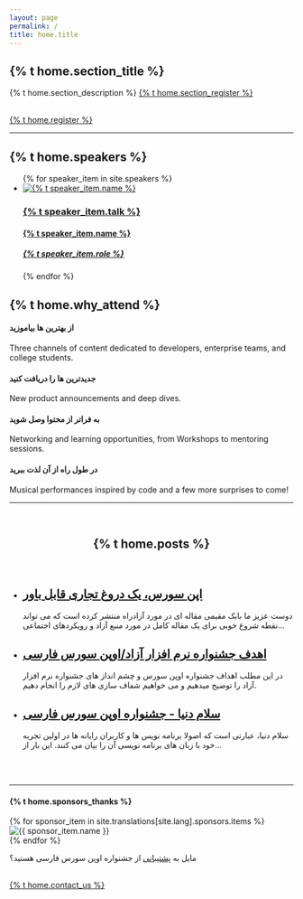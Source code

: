 ```yaml
---
layout: page
permalink: /
title: home.title
---
```


<section class="content main-first-section page-box-content">
   <div class="page-box-content-padding top-content-txt">
      <h1 class="gradient-text main-title">{% t home.section_title %}</h1>
      <p>
         {% t home.section_description %}
         <a class="underline" href="{{ site.url }}/{{ site.lang }}/register/">{% t home.section_register %}</a>
      </p>
      <br>
      <a href="{{ site.url }}/{{ site.lang }}/register/" class="button">{% t home.register %}</a>
   </div>
</section>
<hr class="gradient">
<section class="speakers">
   <h1>{% t home.speakers %}</h1>
   <ul class="speaker-list">
      {% for speaker_item in site.speakers %}
         <li>
            <a href="{{ site.url }}/{{ site.lang }}{{ speaker_item.url }}">
               <img src="{{ site.url }}{{ speaker_item.image }}" alt="{% t speaker_item.name %}">
               <h3>{% t speaker_item.talk %}</h3>
               <h4>{% t speaker_item.name %}</h4>
               <h5>{% t speaker_item.role %}</h5>
            </a>
         </li>
      {% endfor %}
   </ul>
</section>
<section class="attends">
   <h2>{% t home.why_attend %}</h2>
   <div class="attends-box">
      <div class="grid-attends">
         <h4>از بهترین ها بیاموزید</h4>
         <p>Three channels of content dedicated to developers, enterprise teams, and college students.</p>
      </div>
      <div class="grid-attends">
         <h4>جدیدترین ها را دریافت کنید</h4>
         <p>New product announcements and deep dives.</p>
      </div>
      <div class="grid-attends">
         <h4>به فراتر از محتوا وصل شوید</h4>
         <p>Networking and learning opportunities, from Workshops to mentoring sessions.</p>
      </div>
      <div class="grid-attends">
         <h4>در طول راه از آن لذت ببرید</h4>
         <p>Musical performances inspired by code and a few more surprises to come!</p>
      </div>
   </div>
   <!-- <h4 class="text-gradient-purple">از بهترین ها بیاموزید</h4>
      <p>Three channels of content dedicated to developers, enterprise teams, and college students.</p>

      <h4 class="text-gradient-purple">جدیدترین ها را دریافت کنید</h4>
      <p>New product announcements and deep dives.</p>

      <h4 class="text-gradient-purple">به فراتر از محتوا وصل شوید</h4>
      <p>Networking and learning opportunities, from Workshops to mentoring sessions.</p>

      <h4 class="text-gradient-purple">در طول راه از آن لذت ببرید</h4>
      <p>Musical performances inspired by code and a few more surprises to come!</p> -->
</section>
<hr class="gradient">
<section class="subscribe">
   <p>
      {% t home.keep_update%}
   </p>
   <br>
   <div class="reg-btn sub-btn-size">
      <a href="{{ site.url }}/{{ site.lang }}/subscribe/" class="button">{% t home.subscribe %}</a>
   </div>
   <!-- <a href="contact.html" class="button" target="_blank">
      <span>Subscribe for updates</span>
      </a> -->
</section>
<hr class="gradient">
<div class="page-box-content">
   <div class="page-box-content-padding">
      <br>
      <center>
         <h2 class="page-box-content-title">{% t home.posts %}</h2>
      </center>
      <br>
      <ul class="post-list">
         <li>
            <h2>
               <a class="post-link" href="{{ site.url }}/{{ site.lang }}/post/" title="اپن سورس، یک دروغ تجاری قابل باور">اپن سورس، یک دروغ تجاری قابل باور</a>
            </h2>
            <span>
               <p>دوست عزیز ما بابک مقیمی مقاله ای در مورد آزادراه منتشر کرده است که می تواند نقطه شروع خوبی برای یک مقاله کامل در مورد منبع آزاد و رویکردهای اجتماعی...</p>
            </span>
         </li>
         <li>
            <h2>
               <a class="post-link" href="{{ site.url }}/{{ site.lang }}/post/" title="اهدف جشنواره نرم افزار آزاد/اوپن سورس فارسی">اهدف جشنواره نرم افزار آزاد/اوپن سورس فارسی</a>
            </h2>
            <span>
               <p>در این مطلب اهداف جشنواره اوپن سورس و چشم انداز های جشنواره نرم افزار آزاد را توضیح میدهیم و می خواهیم شفاف سازی های لازم را انجام دهیم.</p>
            </span>
         </li>
         <li>
            <h2>
               <a class="post-link" href="{{ site.url }}/{{ site.lang }}/post/" title="سلام دنیا - جشنواره اوپن سورس فارسی">سلام دنیا - جشنواره اوپن سورس فارسی</a>
            </h2>
            <span>
               <p>سلام دنیا، عبارتی است که اصولا برنامه نویس ها و کاربران رایانه ها در اولین تجربه خود با زبان های برنامه نویسی آن را بیان می کنند. این بار از...</p>
            </span>
         </li>
      </ul>
      <br><br>
   </div>
</div>
<hr class="gradient">
<section class="sponsors">
   <h4>{% t home.sponsors_thanks %}</h4>
   <div class="sponsor-box">
      {% for sponsor_item in site.translations[site.lang].sponsors.items %}
      <div class="inner-grid">
         <a>
            <img src="{{ sponsor_item.image }}" alt="{{ sponsor_item.name }}">
         </a>
      </div>
      {% endfor %}
   </div>
   <p>مایل به <a class="underline" href="{{ site.url }}/{{ site.lang }}/contact/">پشتیبانی</a> از جشنواره اوپن سورس فارسی هستید؟</p>
   <br>
   <div class="reg-btn connect-btn-size">
      <a href="{{ site.url }}/{{ site.lang }}/contact/" class="button">{% t home.contact_us %}</a>
   </div>
</section>
